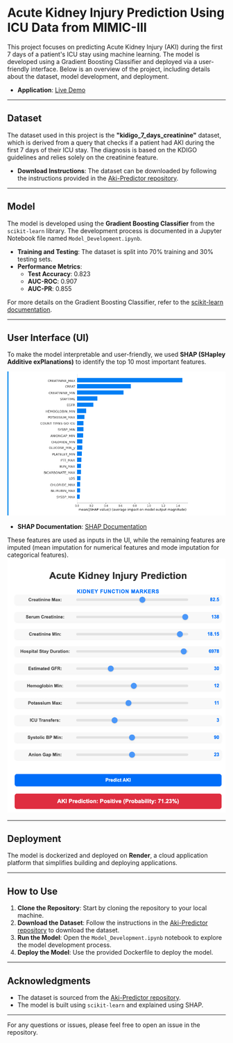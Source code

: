 # Acute Kidney Injury Prediction Using ICU Data from MIMIC-III

This project focuses on predicting Acute Kidney Injury (AKI) during the first 7 days of a patient's ICU stay using machine learning. The model is developed using a Gradient Boosting Classifier and deployed via a user-friendly interface. Below is an overview of the project, including details about the dataset, model development, and deployment.

- **Application**: [Live Demo](https://acute-kidney-injury-prediction-app.onrender.com/)
---

## Dataset

The dataset used in this project is the **"kidigo_7_days_creatinine"** dataset, which is derived from a query that checks if a patient had AKI during the first 7 days of their ICU stay. The diagnosis is based on the KDIGO guidelines and relies solely on the creatinine feature.

- **Download Instructions**: The dataset can be downloaded by following the instructions provided in the [Aki-Predictor repository](https://github.com/ExaScience/Aki-Predictor).

---

## Model

The model is developed using the **Gradient Boosting Classifier** from the `scikit-learn` library. The development process is documented in a Jupyter Notebook file named `Model_Development.ipynb`.

- **Training and Testing**: The dataset is split into 70% training and 30% testing sets.
- **Performance Metrics**:
  - **Test Accuracy**: 0.823
  - **AUC-ROC**: 0.907
  - **AUC-PR**: 0.855

For more details on the Gradient Boosting Classifier, refer to the [scikit-learn documentation](https://scikit-learn.org/stable/modules/generated/sklearn.ensemble.GradientBoostingClassifier.html).

---

## User Interface (UI)

To make the model interpretable and user-friendly, we used **SHAP (SHapley Additive exPlanations)** to identify the top 10 most important features. 

![Important Features of Global Importance](Images/important_features.png)

- **SHAP Documentation**: [SHAP Documentation](https://shap.readthedocs.io/en/latest/)


These features are used as inputs in the UI, while the remaining features are imputed (mean imputation for numerical features and mode imputation for categorical features).
![Model UI](Images/model_ui.png)



---

## Deployment

The model is dockerized and deployed on **Render**, a cloud application platform that simplifies building and deploying applications.



---

## How to Use

1. **Clone the Repository**: Start by cloning the repository to your local machine.
2. **Download the Dataset**: Follow the instructions in the [Aki-Predictor repository](https://github.com/ExaScience/Aki-Predictor) to download the dataset.
3. **Run the Model**: Open the `Model_Development.ipynb` notebook to explore the model development process.
4. **Deploy the Model**: Use the provided Dockerfile to deploy the model.

---

## Acknowledgments

- The dataset is sourced from the [Aki-Predictor repository](https://github.com/ExaScience/Aki-Predictor).
- The model is built using `scikit-learn` and explained using SHAP.

---

For any questions or issues, please feel free to open an issue in the repository.
